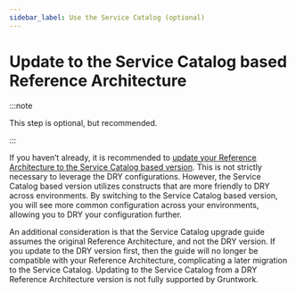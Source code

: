 ```yaml
---
sidebar_label: Use the Service Catalog (optional)
---
```


# Update to the Service Catalog based Reference Architecture

:::note

This step is optional, but recommended.

:::

If you haven’t already, it is recommended to [update your Reference Architecture
to the Service Catalog based
version](https://gruntwork.io/guides/upgrades/how-to-update-your-ref-arch/).
This is not strictly necessary to leverage the DRY configurations. However, the
Service Catalog based version utilizes constructs that are more friendly to DRY
across environments. By switching to the Service Catalog based version, you will
see more common configuration across your environments, allowing you to DRY your
configuration further.

An additional consideration is that the Service Catalog upgrade guide assumes
the original Reference Architecture, and not the DRY version. If you update to
the DRY version first, then the guide will no longer be compatible with your
Reference Architecture, complicating a later migration to the Service Catalog.
Updating to the Service Catalog from a DRY Reference Architecture version is not
fully supported by Gruntwork.


<!-- ##DOCS-SOURCER-START
{"sourcePlugin":"Local File Copier","hash":"0375aad45a4e44290040bdf324035ce2"}
##DOCS-SOURCER-END -->
